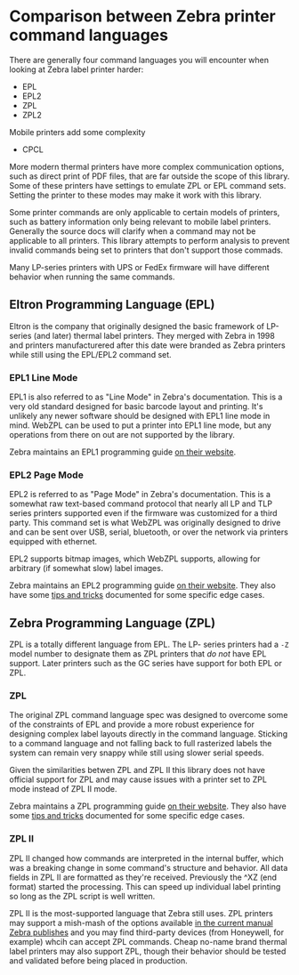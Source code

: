 # Comparison between Zebra printer command languages

There are generally four command languages you will encounter when looking at Zebra label printer harder:

* EPL
* EPL2
* ZPL
* ZPL2

Mobile printers add some complexity

* CPCL

More modern thermal printers have more complex communication options, such as direct print of PDF files, that are far outside the scope of this library. Some of these printers have settings to emulate ZPL or EPL command sets. Setting the printer to these modes may make it work with this library.

Some printer commands are only applicable to certain models of printers, such as battery information only being relevant to mobile label printers. Generally the source docs will clarify when a command may not be applicable to all printers. This library attempts to perform analysis to prevent invalid commands being set to printers that don't support those commads.

Many LP-series printers with UPS or FedEx firmware will have different behavior when running the same commands.

## Eltron Programming Language (EPL)

Eltron is the company that originally designed the basic framework of LP-series (and later) thermal label printers. They merged with Zebra in 1998 and printers manufacturered after this date were branded as Zebra printers while still using the EPL/EPL2 command set.

### EPL1 Line Mode

EPL1 is also referred to as "Line Mode" in Zebra's documentation. This is a very old standard designed for basic barcode layout and printing. It's unlikely any newer software should be designed with EPL1 line mode in mind. WebZPL can be used to put a printer into EPL1 line mode, but any operations from there on out are not supported by the library.

Zebra maintains an EPL1 programming guide [on their website](https://support.zebra.com/cpws/docs/eltron/epl/epl1_manual.pdf).

### EPL2 Page Mode

EPL2 is referred to as "Page Mode" in Zebra's documentation. This is a somewhat raw text-based command protocol that nearly all LP and TLP series printers supported even if the firmware was customized for a third party. This command set is what WebZPL was originally designed to drive and can be sent over USB, serial, bluetooth, or over the network via printers equipped with ethernet.

EPL2 supports bitmap images, which WebZPL supports, allowing for arbitrary (if somewhat slow) label images.

Zebra maintains an EPL2 programming guide [on their website](https://support.zebra.com/cpws/docs/eltron/epl2/EPL2_Prog.pdf). They also have some [tips and tricks](https://www.zebra.com/us/en/support-downloads/knowledge-articles/ait/epl2-command-information-and-details.html) documented for some specific edge cases.

## Zebra Programming Language (ZPL)

ZPL is a totally different language from EPL. The LP- series printers had a `-Z` model number to designate them as ZPL printers that _do not_ have EPL support. Later printers such as the GC series have support for both EPL or ZPL.

### ZPL

The original ZPL command language spec was designed to overcome some of the constraints of EPL and provide a more robust experience for designing complex label layouts directly in the command language. Sticking to a command language and not falling back to full rasterized labels the system can remain very snappy while still using slower serial speeds.

Given the similarities betwen ZPL and ZPL II this library does not have official support for ZPL and may cause issues with a printer set to ZPL mode instead of ZPL II mode.

Zebra maintains a ZPL programming guide [on their website](https://support.zebra.com/cpws/docs/zpl/zpl-zbi2-pm-en.pdf). They also have some [tips and tricks](https://www.zebra.com/us/en/support-downloads/knowledge-articles/zpl-command-information-and-details.html) documented for some specific edge cases.

### ZPL II

ZPL II changed how commands are interpreted in the internal buffer, which was a breaking change in some command's structure and behavior. All data fields in ZPL II are formatted as they're received. Previously the ^XZ (end format) started the processing. This can speed up individual label printing so long as the ZPL script is well written.

ZPL II is the most-supported language that Zebra still uses. ZPL printers may support a mish-mash of the options available [in the current manual Zebra publishes](https://www.zebra.com/content/dam/zebra_new_ia/en-us/manuals/printers/common/programming/zpl-zbi2-pm-en.pdf) and you may find third-party devices (from Honeywell, for example) whcih can accept ZPL commands. Cheap no-name brand thermal label printers may also support ZPL, though their behavior should be tested and validated before being placed in production.
